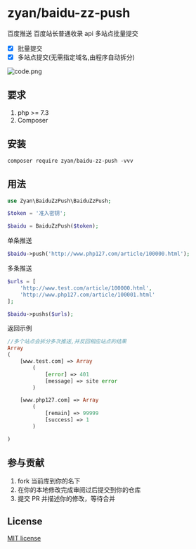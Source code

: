 

# zyan/baidu-zz-push

百度推送 百度站长普通收录 api 多站点批量提交

- [x] 批量提交
- [x] 多站点提交(无需指定域名,由程序自动拆分)

![code.png](tests/code.png)

## 要求

1. php >= 7.3
2. Composer

## 安装

```shell
composer require zyan/baidu-zz-push -vvv
```
## 用法

```php
use Zyan\BaiduZzPush\BaiduZzPush;

$token = '准入密钥';

$baidu = BaiduZzPush($token);
```

单条推送

```php
$baidu->push('http://www.php127.com/article/100000.html');
```

多条推送

```php
$urls = [
    'http://www.test.com/article/100000.html',
    'http://www.php127.com/article/100001.html'
];

$baidu->pushs($urls);
```

返回示例
```php
//多个站点会拆分多次推送,并反回相应站点的结果
Array
(
    [www.test.com] => Array
        (
            [error] => 401
            [message] => site error
        )

    [www.php127.com] => Array
        (
            [remain] => 99999
            [success] => 1
        )

)
```

## 参与贡献

1. fork 当前库到你的名下
2. 在你的本地修改完成审阅过后提交到你的仓库
3. 提交 PR 并描述你的修改，等待合并

## License

[MIT license](https://opensource.org/licenses/MIT)
